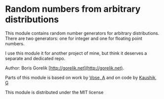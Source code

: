 # Random numbers from arbitrary distributions

This module contains random number generators for arbitrary distributions.  There are two generators: one for integer and one for floating point numbers. 

I use this module it for another project of mine, but think it deserves a separate and dedicated repo.

Author: Boris Gorelik [http://gorelik.net](http://gorelik.net).

Parts of this module is based on work by [Vose, A](http://web.eecs.utk.edu/~vose/Publications/random.pdf) and on code by [Kaushik, G](http://code.activestate.com/recipes/576556/)

This module is distributed under the MIT license

